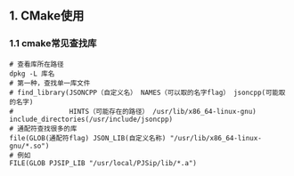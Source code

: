 ## 1. CMake使用

### 1.1 cmake常见查找库

    # 查看库所在路径
    dpkg -L 库名
    # 第一种，查找单一库文件
    # find_library(JSONCPP（自定义名） NAMES（可以取的名字flag） jsoncpp(可能取的名字)
    #              HINTS（可能存在的路径） /usr/lib/x86_64-linux-gnu)
    include_directories(/usr/include/jsoncpp)
    # 通配符查找很多的库
    file(GLOB(通配符flag) JSON_LIB(自定义名称) "/usr/lib/x86_64-linux-gnu/*.so")
    # 例如
    FILE(GLOB PJSIP_LIB "/usr/local/PJSip/lib/*.a")
